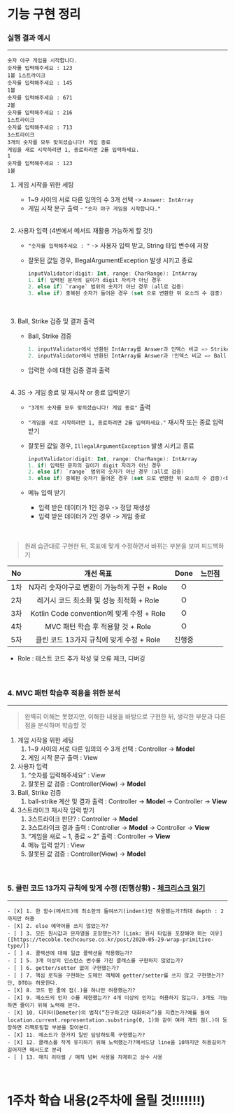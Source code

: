 # 기능 구현 정리

### 실행 결과 예시
___
```
숫자 야구 게임을 시작합니다.
숫자를 입력해주세요 : 123
1볼 1스트라이크
숫자를 입력해주세요 : 145
1볼
숫자를 입력해주세요 : 671
2볼
숫자를 입력해주세요 : 216
1스트라이크
숫자를 입력해주세요 : 713
3스트라이크
3개의 숫자를 모두 맞히셨습니다! 게임 종료
게임을 새로 시작하려면 1, 종료하려면 2를 입력하세요.
1
숫자를 입력해주세요 : 123
1볼
```

1. 게임 시작을 위한 세팅
    * 1~9 사이의 서로 다른 임의의 수 3개 선택 -> `Answer: IntArray`
    * 게임 시작 문구 출력 - `"숫자 야구 게임을 시작합니다."`<br><br>

2. 사용자 입력 (4번에서 메서드 재활용 가능하게 할 것!)
    * `"숫자를 입력해주세요 : "` -> 사용자 입력 받고, String 타입 변수에 저장
    * 잘못된 값일 경우, IllegalArgumentException 발생 시키고 종료

      ```kotlin
      inputValidator(digit: Int, range: CharRange): IntArray
      1. if) 입력된 문자의 길이가 digit 자리가 아닌 경우
      2. else if) `range` 범위의 숫자가 아닌 경우 (all로 검증)
      3. else if) 중복된 숫자가 들어온 경우 (set 으로 변환한 뒤 요소의 수 검증)
      ```
      <br>

3. Ball, Strike 검증 및 결과 출력
    * Ball, Strike 검증
      ```kotlin
      1. inputValidator에서 반환된 IntArray를 Answer과 인덱스 비교 => Strike
      2. inputValidator에서 반환된 IntArray를 Answer과 !인덱스 비교 => Ball
      ```
    * 입력한 수에 대한 검증 결과 출력<br><br>

4. 3S -> 게임 종료 및 재시작 or 종료 입력받기
    * `"3개의 숫자를 모두 맞히셨습니다! 게임 종료"` 출력
    * `"게임을 새로 시작하려면 1, 종료하려면 2를 입력하세요."` 재시작 또는 종료 입력 받기
    * 잘못된 값일 경우, `IllegalArgumentException` 발생 시키고 종료

      ```kotlin
      inputValidator(digit: Int, range: CharRange): IntArray
      1. if) 입력된 문자의 길이가 digit 자리가 아닌 경우
      2. else if) `range` 범위의 숫자가 아닌 경우 (all로 검증)
      3. else if) 중복된 숫자가 들어온 경우 (set 으로 변환한 뒤 요소의 수 검증)<br><br>
      ``` 
    * 메뉴 입력 받기
        * 입력 받은 데이터가 1인 경우 -> 정답 재생성 <br>
        * 입력 받은 데이터가 2인 경우 -> 게임 종료 <br><br><br>

> 원래 습관대로 구현한 뒤, 목표에 맞게 수정하면서 바뀌는 부분을 보며 피드백하기<br>

|No|개선 목표|Done|느낀점|
|:--:|:--:|:--:|:--:|
|1차|N자리 숫자야구로 변환이 가능하게 구현 + Role|O||
|2차|레거시 코드 최소화 및 성능 최적화 + Role|O||
|3차|Kotlin Code convention에 맞게 수정 + Role|O||
|4차|MVC 패턴 학습 후 적용할 것 + Role|O||
|5차|클린 코드 13가지 규칙에 맞게 수정 + Role|진행중||
* Role : 테스트 코드 추가 작성 및 오류 체크, 디버깅
  <br><br><br>

### 4. MVC 패턴 학습후 적용을 위한 분석
___
>완벽히 이해는 못했지만, 이해한 내용을 바탕으로 구현한 뒤, 생각한 부분과 다른 점을 분석하며 학습할 것
1. 게임 시작을 위한 세팅
    1. 1~9 사이의 서로 다른 임의의 수 3개 선택 : Controller → **Model**
    2. 게임 시작 문구 출력 : View
2. 사용자 입력
    1. “숫자를 입력해주세요” : View
    2. 잘못된 값 검증 : Controller(~~View~~) → **Model**
3. Ball, Strike 검증
    1. ball-strike 계산 및 결과 출력 : Controller → **Model** → Controller → **View**
4. 3스트라이크 재시작 입력 받기
    1. 3스트라이크 판단? : Controller → **Model**
    2. 3스트라이크 결과 출력 : Controller → **Model** -> Controller → **View**
    3. “게임을 새로 ~ 1, 종료 ~ 2” 출력 : Controller → **View**
    4. 메뉴 입력 받기 : View
    5. 잘못된 값 검증 : Controller(~~View~~) → **Model**
       <br><br><br>

### 5. 클린 코드 13가지 규칙에 맞게 수정 (진행상황) - [체크리스크 읽기]([https://automation-slave.tistory.com/27])
___
```
- [X] 1. 한 함수(메서드)에 최소한의 들여쓰기(indent)만 허용했는가?최대 depth : 2 까지만 허용
- [X] 2. else 예약어를 쓰지 않았는가?
- [ ] 3. 모든 원시값과 문자열을 포장했는가? [Link: 원시 타입을 포장해야 하는 이유]([https://tecoble.techcourse.co.kr/post/2020-05-29-wrap-primitive-type/])
- [ ] 4. 콜렉션에 대해 일급 콜렉션을 적용했는가?
- [ ] 5. 3개 이상의 인스턴스 변수를 가진 클래스를 구현하지 않았는가?
- [ ] 6. getter/setter 없이 구현했는가?
- [ ] 7. 핵심 로직을 구현하는 도메인 객체에 getter/setter를 쓰지 않고 구현했는가? 단, DTO는 허용한다.
- [X] 8. 코드 한 줄에 점(.)을 하나만 허용했는가?
- [X] 9. 메소드의 인자 수를 제한했는가? 4개 이상의 인자는 허용하지 않는다. 3개도 가능하면 줄이기 위해 노력해 본다.
- [X] 10. 디미터(Demeter)의 법칙(“친구하고만 대화하라”)을 지켰는가?예를 들어 location.current.representation.substring(0, 1)와 같이 여러 개의 점(.)이 등장하면 리팩토링할 부분을 찾아본다.
- [X] 11. 메소드가 한가지 일만 담당하도록 구현했는가?
- [X] 12. 클래스를 작게 유지하기 위해 노력했는가?메서드당 line을 10까지만 허용길이가 길어지면 메서드로 분리
- [ ] 13. 매직 리터럴 / 매직 넘버 사용을 자제하고 상수 사용
```
<br>

# 1주차 학습 내용(2주차에 올릴 것!!!!!!!)